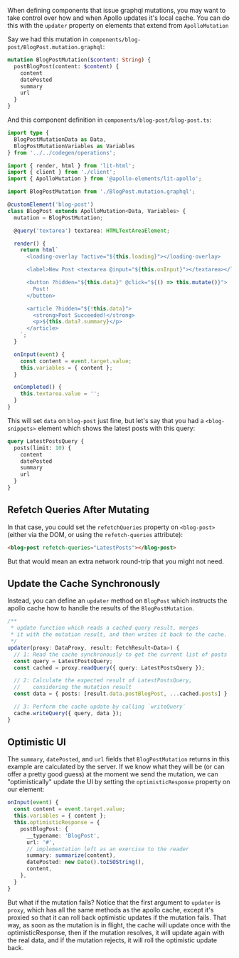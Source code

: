 When defining components that issue graphql mutations, you may want to take control over how and when Apollo updates it's local cache. You can do this with the `updater` property on elements that extend from `ApolloMutation`

Say we had this mutation in `components/blog-post/BlogPost.mutation.graphql`:

```graphql
mutation BlogPostMutation($content: String) {
  postBlogPost(content: $content) {
    content
    datePosted
    summary
    url
  }
}

```

And this component definition in `components/blog-post/blog-post.ts`:

```ts
import type {
  BlogPostMutationData as Data,
  BlogPostMutationVariables as Variables
} from '../../codegen/operations';

import { render, html } from 'lit-html';
import { client } from './client';
import { ApolloMutation } from '@apollo-elements/lit-apollo';

import BlogPostMutation from './BlogPost.mutation.graphql';

@customElement('blog-post')
class BlogPost extends ApolloMutation<Data, Variables> {
  mutation = BlogPostMutation;

  @query('textarea') textarea: HTMLTextAreaElement;

  render() {
    return html`
      <loading-overlay ?active="${this.loading}"></loading-overlay>

      <label>New Post <textarea @input="${this.onInput}"></textarea></label>

      <button ?hidden="${this.data}" @click="${() => this.mutate()}">
        Post!
      </button>

      <article ?hidden="${!this.data}">
        <strong>Post Succeeded!</strong>
        <p>${this.data?.summary}</p>
      </article>
    `;
  }

  onInput(event) {
    const content = event.target.value;
    this.variables = { content };
  }

  onCompleted() {
    this.textarea.value = '';
  }
}
```

This will set `data` on `blog-post` just fine, but let's say that you had a `<blog-snippets>` element which shows the latest posts with this query:

```graphql
query LatestPostsQuery {
  posts(limit: 10) {
    content
    datePosted
    summary
    url
  }
}
```

## Refetch Queries After Mutating
In that case, you could set the `refetchQueries` property on `<blog-post>` (either via the DOM, or using the `refetch-queries` attribute):

```html
<blog-post refetch-queries="LatestPosts"></blog-post>
```

But that would mean an extra network round-trip that you might not need.

## Update the Cache Synchronously
Instead, you can define an `updater` method on `BlogPost` which instructs the apollo cache how to handle the results of the `BlogPostMutation`.

```ts
/**
 * update function which reads a cached query result, merges
 * it with the mutation result, and then writes it back to the cache.
 */
updater(proxy: DataProxy, result: FetchResult<Data>) {
  // 1: Read the cache synchronously to get the current list of posts
  const query = LatestPostsQuery;
  const cached = proxy.readQuery({ query: LatestPostsQuery });

  // 2: Calculate the expected result of LatestPostsQuery,
  //    considering the mutation result
  const data = { posts: [result.data.postBlogPost, ...cached.posts] }

  // 3: Perform the cache update by calling `writeQuery`
  cache.writeQuery({ query, data });
}
```

## Optimistic UI

The `summary`, `datePosted`, and `url` fields that `BlogPostMutation` returns in this example are calculated by the server. If we know what they will be (or can offer a pretty good guess) at the moment we send the mutation, we can "optimistically" update the UI by setting the `optimisticResponse` property on our element:
```ts
onInput(event) {
  const content = event.target.value;
  this.variables = { content };
  this.optimisticResponse = {
    postBlogPost: {
      __typename: 'BlogPost',
      url: '#',
      // implementation left as an exercise to the reader
      summary: summarize(content),
      datePosted: new Date().toISOString(),
      content,
    },
  }
}
```

But what if the mutation fails? Notice that the first argument to `updater` is `proxy`, which has all the same methods as the apollo cache, except it's proxied so that it can roll back optimistic updates if the mutation fails. That way, as soon as the mutation is in flight, the cache will update once with the optimisticResponse, then if the mutation resolves, it will update again with the real data, and if the mutation rejects, it will roll the optimistic update back.